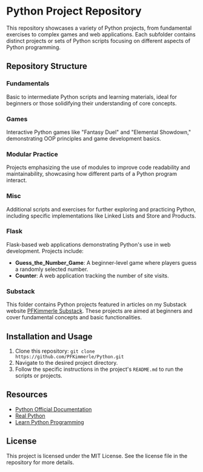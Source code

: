 # Python Project Repository

This repository showcases a variety of Python projects, from fundamental exercises to complex games and web applications. Each subfolder contains distinct projects or sets of Python scripts focusing on different aspects of Python programming.

## Repository Structure

### Fundamentals
Basic to intermediate Python scripts and learning materials, ideal for beginners or those solidifying their understanding of core concepts.

### Games
Interactive Python games like "Fantasy Duel" and "Elemental Showdown," demonstrating OOP principles and game development basics.

### Modular Practice
Projects emphasizing the use of modules to improve code readability and maintainability, showcasing how different parts of a Python program interact.

### Misc
Additional scripts and exercises for further exploring and practicing Python, including specific implementations like Linked Lists and Store and Products.

### Flask
Flask-based web applications demonstrating Python's use in web development. Projects include:

- **Guess_the_Number_Game**: A beginner-level game where players guess a randomly selected number.
- **Counter**: A web application tracking the number of site visits.

### Substack
This folder contains Python projects featured in articles on my Substack website [PFKimmerle Substack](https://pfkimmerle.substack.com/). These projects are aimed at beginners and cover fundamental concepts and basic functionalities.

## Installation and Usage
1. Clone this repository: `git clone https://github.com/PFKimmerle/Python.git`
2. Navigate to the desired project directory.
3. Follow the specific instructions in the project's `README.md` to run the scripts or projects.

## Resources
- [Python Official Documentation](https://docs.python.org/3/)
- [Real Python](https://realpython.com/)
- [Learn Python Programming](https://www.learnpython.org/)

## License
This project is licensed under the MIT License. See the license file in the repository for more details.
